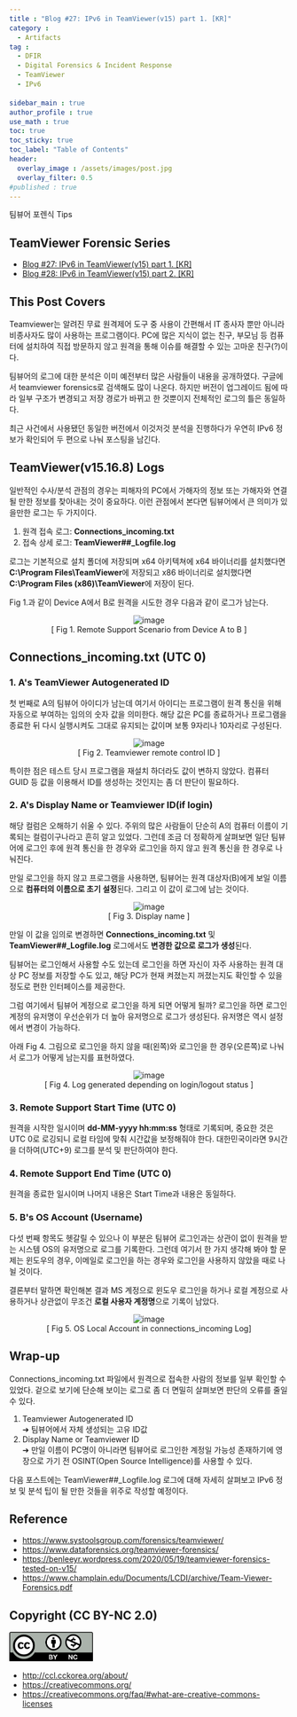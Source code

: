 ```yaml
---
title : "Blog #27: IPv6 in TeamViewer(v15) part 1. [KR]"
category :
  - Artifacts
tag : 
  - DFIR
  - Digital Forensics & Incident Response
  - TeamViewer
  - IPv6

sidebar_main : true
author_profile : true
use_math : true
toc: true
toc_sticky: true
toc_label: "Table of Contents"
header:
  overlay_image : /assets/images/post.jpg
  overlay_filter: 0.5
#published : true
---
```

팀뷰어 포렌식 Tips

## TeamViewer Forensic Series
- [Blog #27: IPv6 in TeamViewer(v15) part 1. [KR]](https://kyl3song.github.io/artifacts/IPv6-in-TeamViewer(v15)-part-1/)
- [Blog #28: IPv6 in TeamViewer(v15) part 2. [KR]](https://kyl3song.github.io/artifacts/IPv6-in-TeamViewer(v15)-part-2.-KR/)

## This Post Covers
Teamviewer는 알려진 무료 원격제어 도구 중 사용이 간편해서 IT 종사자 뿐만 아니라 비종사자도 많이 사용하는 프로그램이다. PC에 많은 지식이 없는 친구, 부모님 등 컴퓨터에 설치하여 직접 방문하지 않고 원격을 통해 이슈를 해결할 수 있는 고마운 친구(?)이다.

팀뷰어의 로그에 대한 분석은 이미 예전부터 많은 사람들이 내용을 공개하였다. 구글에서 teamviewer forensics로 검색해도 많이 나온다. 하지만 버전이 업그레이드 됨에 따라 일부 구조가 변경되고 저장 경로가 바뀌고 한 것뿐이지 전체적인 로그의 틀은 동일하다.

최근 사건에서 사용됐던 동일한 버전에서 이것저것 분석을 진행하다가 우연히 IPv6 정보가 확인되어 두 편으로 나눠 포스팅을 남긴다.


## TeamViewer(v15.16.8) Logs
일반적인 수사/분석 관점의 경우는 피해자의 PC에서 가해자의 정보 또는 가해자와 연결될 만한 정보를 찾아내는 것이 중요하다. 이런 관점에서 본다면 팀뷰어에서 큰 의미가 있을만한 로그는 두 가지이다.

1. 원격 접속 로그: **Connections_incoming.txt**
2. 접속 상세 로그: **TeamViewer##_Logfile.log**
   
로그는 기본적으로 설치 폴더에 저장되며 x64 아키텍쳐에 x64 바이너리를 설치했다면 **C:\Program Files\TeamViewer**에 저장되고 x86 바이너리로 설치했다면 **C:\Program Files (x86)\TeamViewer**에 저장이 된다.

Fig 1.과 같이 Device A에서 B로 원격을 시도한 경우 다음과 같이 로그가 남는다.

<p align="center">
  <img src="https://i.imgur.com/oT76Dcs.png" alt="image"/>
<br>[ Fig 1. Remote Support Scenario from Device A to B ]</p>


## Connections_incoming.txt (UTC 0)
### 1. A's TeamViewer Autogenerated ID
첫 번째로 A의 팀뷰어 아이디가 남는데 여기서 아이디는 프로그램이 원격 통신을 위해 자동으로 부여하는 임의의 숫자 값을 의미한다. 해당 값은 PC를 종료하거나 프로그램을 종료한 뒤 다시 실행시켜도 그대로 유지되는 값이며 보통 9자리나 10자리로 구성된다.

<p align="center">
  <img src="https://i.imgur.com/I7GVHb9.png" alt="image"/>
<br>[ Fig 2. Teamviewer remote control ID ]</p>

특이한 점은 테스트 당시 프로그램을 재설치 하더라도 값이 변하지 않았다. 컴퓨터 GUID 등 값을 이용해서 ID를 생성하는 것인지는 좀 더 판단이 필요하다.

### 2. A's Display Name or Teamviewer ID(if login)
해당 컬럼은 오해하기 쉬울 수 있다. 주위의 많은 사람들이 단순히 A의 컴퓨터 이름이 기록되는 컬럼이구나라고 흔히 알고 있었다. 그런데 조금 더 정확하게 살펴보면 일단 팀뷰어에 로그인 후에 원격 통신을 한 경우와 로그인을 하지 않고 원격 통신을 한 경우로 나눠진다.

만일 로그인을 하지 않고 프로그램을 사용하면, 팀뷰어는 원격 대상자(B)에게 보일 이름으로 **컴퓨터의 이름으로 초기 설정**된다. 그리고 이 값이 로그에 남는 것이다.

<p align="center">
  <img src="https://i.imgur.com/bt1pkhJ.png" alt="image"/>
<br>[ Fig 3. Display name ]</p>

만일 이 값을 임의로 변경하면 **Connections_incoming.txt** 및 **TeamViewer##_Logfile.log** 로그에서도 **변경한 값으로 로그가 생성**된다.

팀뷰어는 로그인해서 사용할 수도 있는데 로그인을 하면 자신이 자주 사용하는 원격 대상 PC 정보를 저장할 수도 있고, 해당 PC가 현재 켜졌는지 꺼졌는지도 확인할 수 있을 정도로 편한 인터페이스를 제공한다.

그럼 여기에서 팀뷰어 계정으로 로그인을 하게 되면 어떻게 될까? 
로그인을 하면 로그인 계정의 유저명이 우선순위가 더 높아 유저명으로 로그가 생성된다. 유저명은 역시 설정에서 변경이 가능하다.

아래 Fig 4. 그림으로 로그인을 하지 않을 때(왼쪽)와 로그인을 한 경우(오른쪽)로 나눠서 로그가 어떻게 남는지를 표현하였다.

<p align="center">
  <img src="https://i.imgur.com/6ELMP2E.png" alt="image"/>
<br>[ Fig 4. Log generated depending on login/logout status ]</p>

### 3. Remote Support Start Time (UTC 0)
원격을 시작한 일시이며 **dd-MM-yyyy hh:mm:ss** 형태로 기록되며, 중요한 것은 UTC 0로 로깅되니 로컬 타임에 맞춰 시간값을 보정해줘야 한다. 대한민국이라면 9시간을 더하여(UTC+9) 로그를 분석 및 판단하여야 한다.

### 4. Remote Support End Time (UTC 0)
원격을 종료한 일시이며 나머지 내용은 Start Time과 내용은 동일하다.

### 5. B's OS Account (Username)
다섯 번째 항목도 헷갈릴 수 있으나 이 부분은 팀뷰어 로그인과는 상관이 없이 원격을 받는 시스템 OS의 유저명으로 로그를 기록한다. 그런데 여기서 한 가지 생각해 봐야 할 문제는 윈도우의 경우, 이메일로 로그인을 하는 경우와 로그인을 사용하지 않았을 때로 나뉠 것이다.

결론부터 말하면 확인해본 결과 MS 계정으로 윈도우 로그인을 하거나 로컬 계정으로 사용하거나 상관없이 무조건 **로컬 사용자 계정명**으로 기록이 남았다.

<p align="center">
  <img src="https://i.imgur.com/0OQFpSa.png" alt="image"/>
<br>[ Fig 5. OS Local Account in connections_incoming Log]</p>


## Wrap-up
Connections_incoming.txt 파일에서 원격으로 접속한 사람의 정보를 일부 확인할 수 있었다. 겉으로 보기에 단순해 보이는 로그로 좀 더 면밀히 살펴보면 판단의 오류를 줄일 수 있다.

1. Teamviewer Autogenerated ID  
  ➔ 팀뷰어에서 자체 생성되는 고유 ID값
2. Display Name or Teamviewer ID  
  ➔ 만일 이름이 PC명이 아니라면 팀뷰어로 로그인한 계정일 가능성 존재하기에 영장으로 가기 전 OSINT(Open Source Intelligence)를 사용할 수 있다.

다음 포스트에는 TeamViewer##_Logfile.log 로그에 대해 자세히 살펴보고 IPv6 정보 및 분석 팁이 될 만한 것들을 위주로 작성할 예정이다.


## Reference
- <https://www.systoolsgroup.com/forensics/teamviewer/>
- <https://www.dataforensics.org/teamviewer-forensics/>
- <https://benleeyr.wordpress.com/2020/05/19/teamviewer-forensics-tested-on-v15/>
- <https://www.champlain.edu/Documents/LCDI/archive/Team-Viewer-Forensics.pdf>


## Copyright (CC BY-NC 2.0)
<img src="/assets/images/creativecommon_by-nc.png" width="30%" height="30%">

- <http://ccl.cckorea.org/about/>
- <https://creativecommons.org/>
- <https://creativecommons.org/faq/#what-are-creative-commons-licenses>
